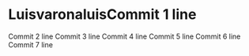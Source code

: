 # LuisvaronaluisCommit 1 line
Commit 2 line
Commit 3 line
Commit 4 line
Commit 5 line
Commit 6 line
Commit 7 line
